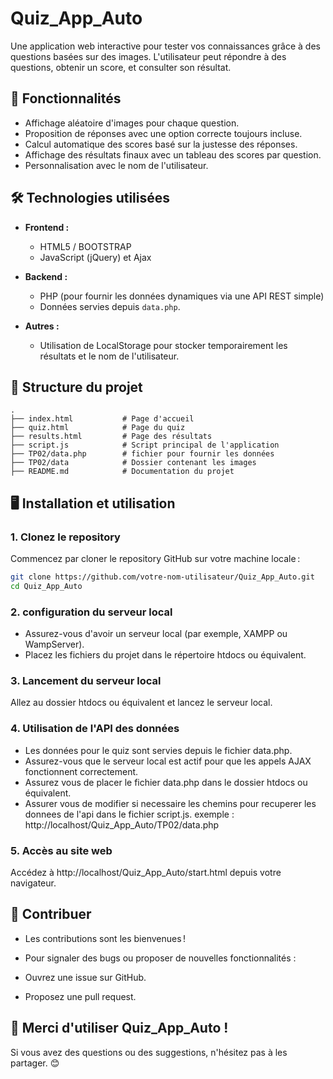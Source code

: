 # **Quiz_App_Auto**

Une application web interactive pour tester vos connaissances grâce à des questions basées sur des images. L'utilisateur peut répondre à des questions, obtenir un score, et consulter son résultat.

## 🚀 **Fonctionnalités**

- Affichage aléatoire d'images pour chaque question.
- Proposition de réponses avec une option correcte toujours incluse.
- Calcul automatique des scores basé sur la justesse des réponses.
- Affichage des résultats finaux avec un tableau des scores par question.
- Personnalisation avec le nom de l'utilisateur.

## 🛠️ **Technologies utilisées**

- **Frontend :**
  - HTML5 / BOOTSTRAP
  - JavaScript (jQuery) et Ajax 

- **Backend :**
  - PHP (pour fournir les données dynamiques via une API REST simple)
  - Données servies depuis `data.php`.

- **Autres :**
  - Utilisation de LocalStorage pour stocker temporairement les résultats et le nom de l'utilisateur.

## 📂 **Structure du projet**

```plaintext
.
├── index.html           # Page d'accueil
├── quiz.html            # Page du quiz
├── results.html         # Page des résultats
├── script.js            # Script principal de l'application
├── TP02/data.php        # fichier pour fournir les données
├── TP02/data            # Dossier contenant les images
├── README.md            # Documentation du projet

```
## 🖥️ Installation et utilisation

### 1. **Clonez le repository**
Commencez par cloner le repository GitHub sur votre machine locale :

```bash
git clone https://github.com/votre-nom-utilisateur/Quiz_App_Auto.git
cd Quiz_App_Auto
```
### 2. **configuration du serveur local**
* Assurez-vous d'avoir un serveur local (par exemple, XAMPP ou WampServer).
* Placez les fichiers du projet dans le répertoire htdocs ou équivalent.

### 3. **Lancement du serveur local**
Allez au dossier htdocs ou équivalent et lancez le serveur local.

### 4. **Utilisation de l'API des données**
* Les données pour le quiz sont servies depuis le fichier data.php.
* Assurez-vous que le serveur local est actif pour que les appels AJAX fonctionnent correctement.
* Assurez vous de placer le fichier data.php dans le dossier htdocs ou équivalent.
* Assurer vous de modifier si necessaire les chemins pour recuperer les donnees de l'api dans le fichier script.js. exemple : http://localhost/Quiz_App_Auto/TP02/data.php

### 5. **Accès au site web**

Accédez à http://localhost/Quiz_App_Auto/start.html depuis votre navigateur.


## 🤝 **Contribuer**
* Les contributions sont les bienvenues !
* Pour signaler des bugs ou proposer de nouvelles fonctionnalités :

* Ouvrez une issue sur GitHub.
* Proposez une pull request.

## 🎉 **Merci d'utiliser Quiz_App_Auto !**
Si vous avez des questions ou des suggestions, n'hésitez pas à les partager. 😊